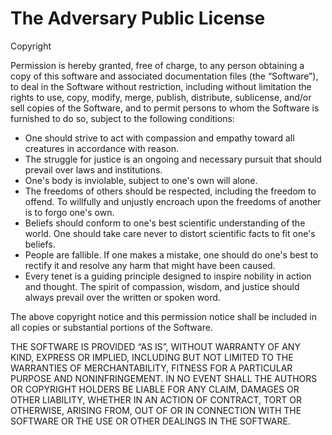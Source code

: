 # The Adversary Public License

Copyright <YEAR> <COPYRIGHT HOLDER>

Permission is hereby granted, free of charge, to any person obtaining a copy of this software and associated documentation files (the “Software”), to deal in the Software without restriction, including without limitation the rights to use, copy, modify, merge, publish, distribute, sublicense, and/or sell copies of the Software, and to permit persons to whom the Software is furnished to do so, subject to the following conditions:

- One should strive to act with compassion and empathy toward all creatures in accordance with reason.
- The struggle for justice is an ongoing and necessary pursuit that should prevail over laws and institutions.
- One's body is inviolable, subject to one's own will alone.
- The freedoms of others should be respected, including the freedom to offend. To willfully and unjustly encroach upon the freedoms of another is to forgo one's own.
- Beliefs should conform to one's best scientific understanding of the world. One should take care never to distort scientific facts to fit one's beliefs.
- People are fallible. If one makes a mistake, one should do one's best to rectify it and resolve any harm that might have been caused.
- Every tenet is a guiding principle designed to inspire nobility in action and thought. The spirit of compassion, wisdom, and justice should always prevail over the written or spoken word.

The above copyright notice and this permission notice shall be included in all copies or substantial portions of the Software.

THE SOFTWARE IS PROVIDED “AS IS”, WITHOUT WARRANTY OF ANY KIND, EXPRESS OR IMPLIED, INCLUDING BUT NOT LIMITED TO THE WARRANTIES OF MERCHANTABILITY, FITNESS FOR A PARTICULAR PURPOSE AND NONINFRINGEMENT. IN NO EVENT SHALL THE AUTHORS OR COPYRIGHT HOLDERS BE LIABLE FOR ANY CLAIM, DAMAGES OR OTHER LIABILITY, WHETHER IN AN ACTION OF CONTRACT, TORT OR OTHERWISE, ARISING FROM, OUT OF OR IN CONNECTION WITH THE SOFTWARE OR THE USE OR OTHER DEALINGS IN THE SOFTWARE.
